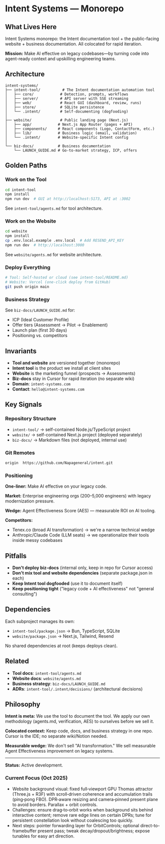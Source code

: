 # Intent Systems — Monorepo

## What Lives Here

Intent Systems monorepo: the Intent documentation tool + the public-facing website + business documentation. All colocated for rapid iteration.

**Mission:** Make AI effective on legacy codebases—by turning code into agent-ready context and upskilling engineering teams.

## Architecture

```
intent-systems/
├── intent-tool/          # The Intent documentation automation tool
│   ├── core/            # Detection, prompts, workflows
│   ├── server/          # API server with SSE streaming
│   ├── web/             # React GUI (dashboard, review, runs)
│   ├── store/           # SQLite persistence
│   └── .intent/         # Self-documenting (dogfooding)
│
├── website/             # Public landing page (Next.js)
│   ├── app/            # Next.js App Router (pages + API)
│   ├── components/     # React components (Logo, ContactForm, etc.)
│   ├── lib/            # Business logic (email, validation)
│   └── .intent/        # Website-specific Intent config
│
└── biz-docs/           # Business documentation
    └── LAUNCH_GUIDE.md # Go-to-market strategy, ICP, offers
```

## Golden Paths

### Work on the Tool
```bash
cd intent-tool
npm install
npm run dev  # GUI at http://localhost:5173, API at :3002
```

See `intent-tool/agents.md` for tool architecture.

### Work on the Website
```bash
cd website
npm install
cp .env.local.example .env.local  # Add RESEND_API_KEY
npm run dev  # http://localhost:3000
```

See `website/agents.md` for website architecture.

### Deploy Everything
```bash
# Tool: Self-hosted or cloud (see intent-tool/README.md)
# Website: Vercel (one-click deploy from GitHub)
git push origin main
```

### Business Strategy
See `biz-docs/LAUNCH_GUIDE.md` for:
- ICP (Ideal Customer Profile)
- Offer tiers (Assessment → Pilot → Enablement)
- Launch plan (first 30 days)
- Positioning vs. competitors

## Invariants

- **Tool and website** are versioned together (monorepo)
- **Intent tool** is the product we install at client sites
- **Website** is the marketing funnel (prospects → Assessments)
- **Biz-docs** stay in Cursor for rapid iteration (no separate wiki)
- **Domain**: `intent-systems.com`
- **Contact**: `hello@intent-systems.com`

## Key Signals

### Repository Structure
- `intent-tool/` → self-contained Node.js/TypeScript project
- `website/` → self-contained Next.js project (deployed separately)
- `biz-docs/` → Markdown files (not deployed, internal use)

### Git Remotes
```bash
origin  https://github.com/Napageneral/intent.git
```

### Positioning
**One-liner:** Make AI effective on your legacy code.

**Market:** Enterprise engineering orgs (200–5,000 engineers) with legacy modernization pressure.

**Wedge:** Agent Effectiveness Score (AES) — measurable ROI on AI tooling.

**Competitors:**
- Tenex.co (broad AI transformation) → we're a narrow technical wedge
- Anthropic/Claude Code (LLM seats) → we operationalize their tools inside messy codebases

## Pitfalls

- **Don't deploy biz-docs** (internal only, keep in repo for Cursor access)
- **Don't mix tool and website dependencies** (separate package.json in each)
- **Keep Intent tool dogfooded** (use it to document itself)
- **Keep positioning tight** ("legacy code + AI effectiveness" not "general consulting")

## Dependencies

Each subproject manages its own:
- `intent-tool/package.json` → Bun, TypeScript, SQLite
- `website/package.json` → Next.js, Tailwind, Resend

No shared dependencies at root (keeps deploys clean).

## Related

- **Tool docs**: `intent-tool/agents.md`
- **Website docs**: `website/agents.md`
- **Business strategy**: `biz-docs/LAUNCH_GUIDE.md`
- **ADRs**: `intent-tool/.intent/decisions/` (architectural decisions)

## Philosophy

**Intent is meta:** We use the tool to document the tool. We apply our own methodology (agents.md, verification, AES) to ourselves before we sell it.

**Colocated context:** Keep code, docs, and business strategy in one repo. Cursor is the IDE; no separate wiki/Notion needed.

**Measurable wedge:** We don't sell "AI transformation." We sell measurable Agent Effectiveness improvement on legacy systems.

---

**Status:** Active development.

### Current Focus (Oct 2025)
- Website background visual: fixed full‑viewport GPU Thomas attractor (Three.js + R3F) with scroll‑driven coherence and accumulation trails (ping‑pong FBO). DPR‑aware resizing and camera‑pinned present plane to avoid borders. Parallax + orbit controls.
- Challenges: ensure drag‑to‑orbit works when background sits behind interactive content; remove rare edge lines on certain DPRs; tune for persistent constellation look without coalescing too quickly.
- Next steps: pointer forwarding layer for OrbitControls; optional direct-to-framebuffer present pass; tweak decay/dropout/brightness; expose tunables for easy art direction.

